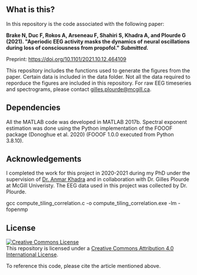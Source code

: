 ## What is this?
In this repository is the code associated with the following paper:

**Brake N, Duc F, Rokos A, Arseneau F, Shahiri S, Khadra A, and Plourde G (2021). "Aperiodic EEG activity masks the dynamics of neural oscillations during loss of consciousness from propofol."** *****Submitted.*****

Preprint: https://doi.org/10.1101/2021.10.12.464109

This repository includes the functions used to generate the figures from the paper. Certain data is included in the data folder. Not all the data required to reporduce the figures are included in this repository. For raw EEG timeseries and spectrograms, please contact gilles.plourde@mcgill.ca.

## Dependencies
All the MATLAB code was developed in MATLAB 2017b. Spectral exponent estimation was done using the Python implementation of the FOOOF package (Donoghue et al. 2020) (FOOOF 1.0.0 executed from Python 3.8.10).

## Acknowledgements
I completed the work for this project in 2020-2021 during my PhD under the supervision of [Dr. Anmar Khadra](http://www.medicine.mcgill.ca/physio/khadralab/) and in collaboration with Dr. Gilles Plourde at McGill Univeristy. The EEG data used in this project was collected by Dr. Plourde. 

gcc compute_tiling_correlation.c -o compute_tiling_correlation.exe -lm -fopenmp

## License
<a rel="license" href="http://creativecommons.org/licenses/by/4.0/"><img alt="Creative Commons License" style="border-width:0" src="https://i.creativecommons.org/l/by/4.0/88x31.png" /></a><br />This repository is licensed under a <a rel="license" href="http://creativecommons.org/licenses/by/4.0/">Creative Commons Attribution 4.0 International License</a>.

To reference this code, please cite the article mentioned above.
